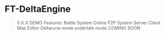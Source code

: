 # FT-DeltaEngine
> 
> 0.X.X DEMO
Features:
Battle System
Online
P2P System
Server 
Client
Map Editor 
Deltarune mode 
undertale mode
COMING SOON

